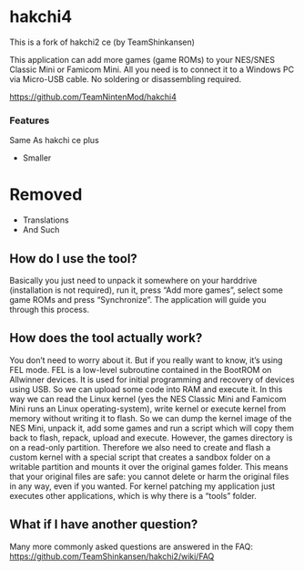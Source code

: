 # hakchi4

This is a fork of hakchi2 ce (by TeamShinkansen)

This application can add more games (game ROMs) to your NES/SNES Classic Mini or Famicom Mini. All you need is to connect it to a Windows PC via Micro-USB cable. No soldering or disassembling required.

https://github.com/TeamNintenMod/hakchi4

### Features
Same As hakchi ce plus
* Smaller 

# Removed
* Translations
* And Such

## How do I use the tool?
Basically you just need to unpack it somewhere on your harddrive (installation is not required), run it, press “Add more games”, select some game ROMs and press “Synchronize”. The application will guide you through this process.

## How does the tool actually work?
You don’t need to worry about it. But if you really want to know, it’s using FEL mode. FEL is a low-level subroutine contained in the BootROM on Allwinner devices. It is used for initial programming and recovery of devices using USB. So we can upload some code into RAM and execute it. In this way we can read the Linux kernel (yes the NES Classic Mini and Famicom Mini runs an Linux operating-system), write kernel or execute kernel from memory without writing it to flash. So we can dump the kernel image of the NES Mini, unpack it, add some games and run a script which will copy them back to flash, repack, upload and execute. However, the games directory is on a read-only partition. Therefore we also need to create and flash a custom kernel with a special script that creates a sandbox folder on a writable partition and mounts it over the original games folder. This means that your original files are safe: you cannot delete or harm the original files in any way, even if you wanted. For kernel patching my application just executes other applications, which is why there is a “tools” folder.

## What if I have another question?
Many more commonly asked questions are answered in the FAQ:
https://github.com/TeamShinkansen/hakchi2/wiki/FAQ
